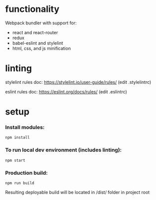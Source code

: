 # functionality
Webpack bundler with support for:
- react and react-router
- redux
- babel-eslint and stylelint
- html, css, and js minification

# linting
stylelint rules doc:  https://stylelint.io/user-guide/rules/  (edit .stylelintrc)

eslint rules doc:  https://eslint.org/docs/rules/  (edit .eslintrc)

# setup
### Install modules:
```
npm install
```

### To run local dev environment (includes linting):
```
npm start
```

### Production build:
```
npm run build
```
Resulting deployable build will be located in /dist/ folder in project root